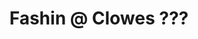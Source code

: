 ---
pid: MX108
title: Fashin @ Clowes ???
location_transcription: Malcom X Park
zipcode: '19143'
outside_phl: 
neighborhood: University City
age: '7'
age_range: 6-13
instagram: 
image_file_name: MX_108.jpg
proposal_transcription: |-
  dresser
  closet with dresses
  Lov
  me
  love you
topic: Women,Youth
topic_summary: 0, 0
type: Other No Form
keywords_other: fashion
credit: Wahjiyah Rogers
image_labels: 
twitter: 
facebook: 
permalink: "/monuments/mx108/"
layout: item-page
---